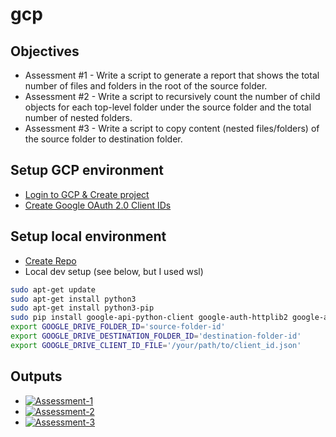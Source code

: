 # gcp

## Objectives

- Assessment #1 - Write a script to generate a report that shows the total number of files and folders in the root of the source folder.
- Assessment #2 - Write a script to recursively count the number of child objects for each top-level folder under the source folder and the total number of nested folders.
- Assessment #3 - Write a script to copy content (nested files/folders) of the source folder to destination folder.

## Setup GCP environment

- [Login to GCP & Create project](https://console.cloud.google.com/getting-started?organizationId=0)
- [Create Google OAuth 2.0 Client IDs](https://console.cloud.google.com/apis/credentials/consent?project=project-id)

## Setup local environment

- [Create Repo](https://github.com/nitsuah/gcp)
- Local dev setup (see below, but I used wsl)

```bash
sudo apt-get update
sudo apt-get install python3
sudo apt-get install python3-pip
sudo pip install google-api-python-client google-auth-httplib2 google-auth-oauthlib
export GOOGLE_DRIVE_FOLDER_ID='source-folder-id'
export GOOGLE_DRIVE_DESTINATION_FOLDER_ID='destination-folder-id'
export GOOGLE_DRIVE_CLIENT_ID_FILE='/your/path/to/client_id.json'
```

## Outputs

- [![Assessment-1](https://badgen.net/badge/assessment-1/FIXED/green?icon=github)](https://github.com/nitsuah/gcp/blob/main/outputs/assessment-1.csv)
- [![Assessment-2](https://badgen.net/badge/assessment-2/FIXED/green?icon=github)](https://github.com/nitsuah/gcp/blob/main/outputs/assessment-2.csv)
- [![Assessment-3](https://badgen.net/badge/assessment-3/FIXED/green?icon=github)](https://github.com/nitsuah/gcp/blob/main/outputs/assessment-3.csv)
